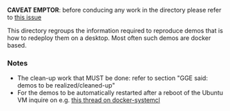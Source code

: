 
**CAVEAT EMPTOR**: before conducing any work in the directory please refer to [this issue](https://github.com/VCityTeam/VCity/issues/220)


This directory regroups the information required to reproduce demos that is how to redeploy them on a desktop.
Most often such demos are docker based.

### Notes
 * The clean-up work that MUST be done: refer to section "GGE said: demos to be realized/cleaned-up"
 * For the demos to be automatically restarted after a reboot of the Ubuntu VM
   inquire on e.g. 
   [this thread on docker-systemcl](https://www.ringingliberty.com/2020/09/16/systemctl-user-cannot-start-docker-containers-on-ubuntu-20-04/)
